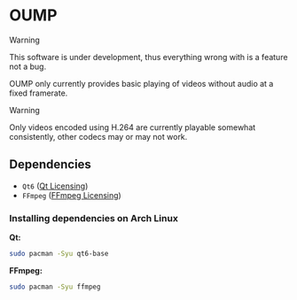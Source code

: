 # OUMP

> [!WARNING]
> This software is under development, thus everything wrong with is a feature not a bug.

OUMP only currently provides basic playing of videos without audio at a fixed framerate.

> [!WARNING]
> Only videos encoded using H.264 are currently playable somewhat consistently, other codecs may or may not work.

## Dependencies
* `Qt6` ([Qt Licensing](https://doc.qt.io/qt-6/licensing.html))
* `FFmpeg` ([FFmpeg Licensing](https://www.ffmpeg.org/legal.html))
### Installing dependencies on Arch Linux
**Qt:**

```bash
sudo pacman -Syu qt6-base
```
**FFmpeg:**

```bash
sudo pacman -Syu ffmpeg
```
